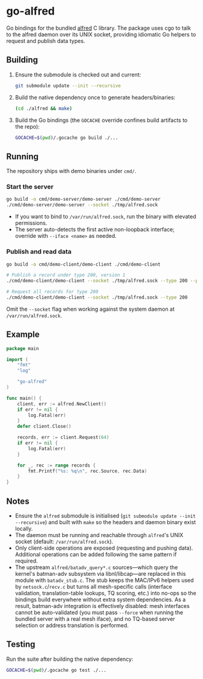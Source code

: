# go-alfred

Go bindings for the bundled [alfred](./alfred) C library. The package uses cgo to talk to the alfred daemon over its UNIX socket, providing idiomatic Go helpers to request and publish data types.

## Building

1. Ensure the submodule is checked out and current:
   ```bash
   git submodule update --init --recursive
   ```
2. Build the native dependency once to generate headers/binaries:
   ```bash
   (cd ./alfred && make)
   ```
3. Build the Go bindings (the `GOCACHE` override confines build artifacts to the repo):
   ```bash
   GOCACHE=$(pwd)/.gocache go build ./...
   ```

## Running

The repository ships with demo binaries under `cmd/`.

### Start the server

```bash
go build -o cmd/demo-server/demo-server ./cmd/demo-server
./cmd/demo-server/demo-server --socket ./tmp/alfred.sock
```

- If you want to bind to `/var/run/alfred.sock`, run the binary with elevated permissions.
- The server auto-detects the first active non-loopback interface; override with `--iface <name>` as needed.

### Publish and read data

```bash
go build -o cmd/demo-client/demo-client ./cmd/demo-client

# Publish a record under type 200, version 1
./cmd/demo-client/demo-client --socket ./tmp/alfred.sock --type 200 --payload "hello from demo"

# Request all records for type 200
./cmd/demo-client/demo-client --socket ./tmp/alfred.sock --type 200
```

Omit the `--socket` flag when working against the system daemon at `/var/run/alfred.sock`.

## Example

```go
package main

import (
    "fmt"
    "log"

    "go-alfred"
)

func main() {
    client, err := alfred.NewClient()
    if err != nil {
        log.Fatal(err)
    }
    defer client.Close()

    records, err := client.Request(64)
    if err != nil {
        log.Fatal(err)
    }

    for _, rec := range records {
        fmt.Printf("%s: %q\n", rec.Source, rec.Data)
    }
}
```

## Notes

* Ensure the `alfred` submodule is initialised (`git submodule update --init --recursive`) and built with `make` so the headers and daemon binary exist locally.
* The daemon must be running and reachable through `alfred`'s UNIX socket (default: `/var/run/alfred.sock`).
* Only client-side operations are exposed (requesting and pushing data). Additional operations can be added following the same pattern if required.
* The upstream `alfred/batadv_query*.c` sources—which query the kernel's batman-adv subsystem via libnl/libcap—are replaced in this module with `batadv_stub.c`. The stub keeps the MAC/IPv6 helpers used by `netsock.c`/`recv.c` but turns all mesh-specific calls (interface validation, translation-table lookups, TQ scoring, etc.) into no-ops so the bindings build everywhere without extra system dependencies. As a result, batman-adv integration is effectively disabled: mesh interfaces cannot be auto-validated (you must pass `--force` when running the bundled server with a real mesh iface), and no TQ-based server selection or address translation is performed.

## Testing

Run the suite after building the native dependency:

```bash
GOCACHE=$(pwd)/.gocache go test ./...
```
